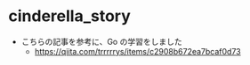 # cinderella_story

- こちらの記事を参考に、Go の学習をしました
  - https://qiita.com/trrrrrys/items/c2908b672ea7bcaf0d73
